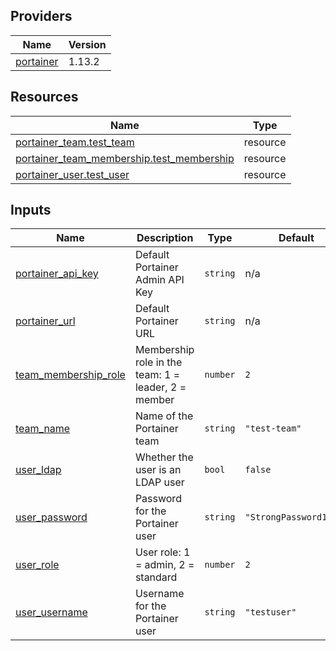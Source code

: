 <!-- BEGIN_TF_DOCS -->


## Providers

| Name | Version |
|------|---------|
| <a name="provider_portainer"></a> [portainer](#provider\_portainer) | 1.13.2 |

## Resources

| Name | Type |
|------|------|
| [portainer_team.test_team](https://registry.terraform.io/providers/portainer/portainer/latest/docs/resources/team) | resource |
| [portainer_team_membership.test_membership](https://registry.terraform.io/providers/portainer/portainer/latest/docs/resources/team_membership) | resource |
| [portainer_user.test_user](https://registry.terraform.io/providers/portainer/portainer/latest/docs/resources/user) | resource |

## Inputs

| Name | Description | Type | Default | Required |
|------|-------------|------|---------|:--------:|
| <a name="input_portainer_api_key"></a> [portainer\_api\_key](#input\_portainer\_api\_key) | Default Portainer Admin API Key | `string` | n/a | yes |
| <a name="input_portainer_url"></a> [portainer\_url](#input\_portainer\_url) | Default Portainer URL | `string` | n/a | yes |
| <a name="input_team_membership_role"></a> [team\_membership\_role](#input\_team\_membership\_role) | Membership role in the team: 1 = leader, 2 = member | `number` | `2` | no |
| <a name="input_team_name"></a> [team\_name](#input\_team\_name) | Name of the Portainer team | `string` | `"test-team"` | no |
| <a name="input_user_ldap"></a> [user\_ldap](#input\_user\_ldap) | Whether the user is an LDAP user | `bool` | `false` | no |
| <a name="input_user_password"></a> [user\_password](#input\_user\_password) | Password for the Portainer user | `string` | `"StrongPassword123!"` | no |
| <a name="input_user_role"></a> [user\_role](#input\_user\_role) | User role: 1 = admin, 2 = standard | `number` | `2` | no |
| <a name="input_user_username"></a> [user\_username](#input\_user\_username) | Username for the Portainer user | `string` | `"testuser"` | no |
<!-- END_TF_DOCS -->